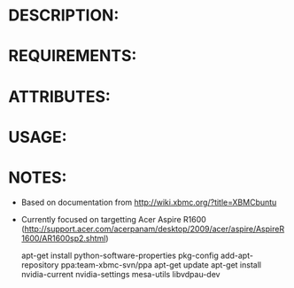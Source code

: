 # DESCRIPTION:

# REQUIREMENTS:

# ATTRIBUTES: 

# USAGE:

# NOTES:

* Based on documentation from http://wiki.xbmc.org/?title=XBMCbuntu
* Currently focused on targetting Acer Aspire R1600 (http://support.acer.com/acerpanam/desktop/2009/acer/aspire/AspireR1600/AR1600sp2.shtml)

    apt-get install python-software-properties pkg-config
    add-apt-repository ppa:team-xbmc-svn/ppa
    apt-get update
    apt-get install nvidia-current nvidia-settings mesa-utils libvdpau-dev

